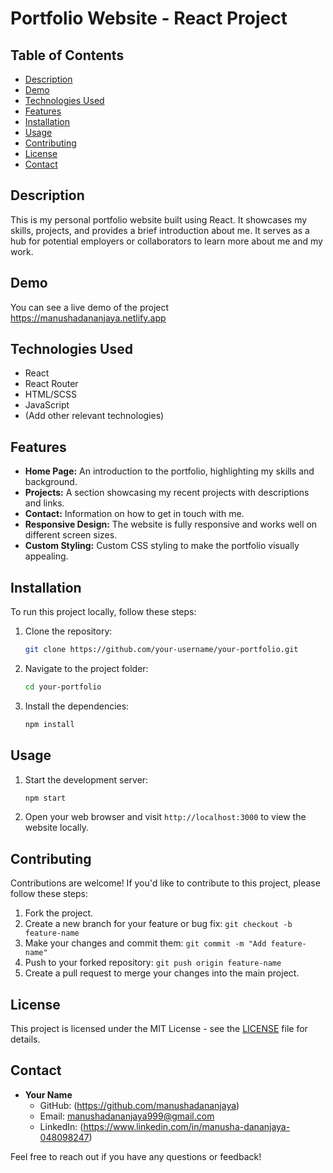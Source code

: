 # Portfolio Website - React Project


## Table of Contents

- [Description](#description)
- [Demo](#demo)
- [Technologies Used](#technologies-used)
- [Features](#features)
- [Installation](#installation)
- [Usage](#usage)
- [Contributing](#contributing)
- [License](#license)
- [Contact](#contact)

## Description

This is my personal portfolio website built using React. It showcases my skills, projects, and provides a brief introduction about me. It serves as a hub for potential employers or collaborators to learn more about me and my work.

## Demo

You can see a live demo of the project https://manushadananjaya.netlify.app

## Technologies Used

- React
- React Router
- HTML/SCSS
- JavaScript
- (Add other relevant technologies)

## Features

- **Home Page:** An introduction to the portfolio, highlighting my skills and background.
- **Projects:** A section showcasing my recent projects with descriptions and links.
- **Contact:** Information on how to get in touch with me.
- **Responsive Design:** The website is fully responsive and works well on different screen sizes.
- **Custom Styling:** Custom CSS styling to make the portfolio visually appealing.

## Installation

To run this project locally, follow these steps:

1. Clone the repository:

   ```bash
   git clone https://github.com/your-username/your-portfolio.git
   ```

2. Navigate to the project folder:

   ```bash
   cd your-portfolio
   ```

3. Install the dependencies:

   ```bash
   npm install
   ```

## Usage

1. Start the development server:

   ```bash
   npm start
   ```

2. Open your web browser and visit `http://localhost:3000` to view the website locally.

## Contributing

Contributions are welcome! If you'd like to contribute to this project, please follow these steps:

1. Fork the project.
2. Create a new branch for your feature or bug fix: `git checkout -b feature-name`
3. Make your changes and commit them: `git commit -m "Add feature-name"`
4. Push to your forked repository: `git push origin feature-name`
5. Create a pull request to merge your changes into the main project.

## License

This project is licensed under the MIT License - see the [LICENSE](LICENSE) file for details.

## Contact

- **Your Name**
  - GitHub: (https://github.com/manushadananjaya)
  - Email: manushadananjaya999@gmail.com
  - LinkedIn: (https://www.linkedin.com/in/manusha-dananjaya-048098247)

Feel free to reach out if you have any questions or feedback!
